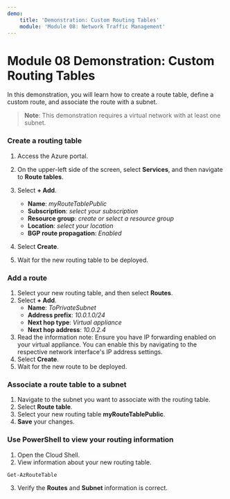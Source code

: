 ```yaml
---
demo:
    title: 'Demonstration: Custom Routing Tables'
    module: 'Module 08: Network Traffic Management'
---
```


# Module 08 Demonstration: Custom Routing Tables 

In this demonstration, you will learn how to create a route table, define a custom route, and associate the route with a subnet.

> **Note**: This demonstration requires a virtual network with at least one subnet.

### Create a routing table 

1. Access the Azure portal.
2. On the upper-left side of the screen, select **Services**, and then navigate to **Route tables**.
3. Select **+ Add**.
    - **Name**: *myRouteTablePublic*
    - **Subscription**: *select your subscription*
    - **Resource group**: *create or select a resource group*
    - **Location**: *select your location*
    - **BGP route propagation**: *Enabled*

4. Select **Create**.
5. Wait for the new routing table to be deployed.

### Add a route 

1. Select your new routing table, and then select **Routes**.
2. Select **+ Add**.
    - **Name**: *ToPrivateSubnet*
    - **Address prefix**: *10.0.1.0/24*
    - **Next hop type**: *Virtual appliance*
    - **Next hop address**: *10.0.2.4*
3. Read the information note: Ensure you have IP forwarding enabled on your virtual appliance. You can enable this by navigating to the respective network interface\'s IP address settings.
4. Select **Create**.
5. Wait for the new route to be deployed.

### Associate a route table to a subnet 

1. Navigate to the subnet you want to associate with the routing table.
2. Select **Route table**.
3. Select your new routing table **myRouteTablePublic**.
4. **Save** your changes.

### Use PowerShell to view your routing information 

1. Open the Cloud Shell.
2. View information about your new routing table.

``` posh
Get-AzRouteTable
```

3. Verify the **Routes** and **Subnet** information is correct.
